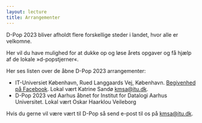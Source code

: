 ```yaml
---
layout: lecture
title: Arrangementer
---
```

D-Pop 2023 bliver afholdt flere forskellige steder i landet, hvor alle er velkomne.

Her vil du have mulighed for at dukke op og løse årets opgaver og få hjælp af de lokale »d-popstjerner«.

Her ses listen over de åbne D-Pop 2023 arrangementer: 
* IT-Universiet København, Rued Langgaards Vej, København. [Begivenhed på Facebook](https://fb.me/e/J6wkE4KP). Lokal vært Katrine Sandø kmsa@itu.dk.
* D-Pop 2023 ved Aarhus åbnet for Institut for Datalogi Aarhus Universitet. Lokal vært Oskar Haarklou Veileborg

Hvis du gerne vil være vært til D-Pop så send e-post til os på kmsa@itu.dk.

